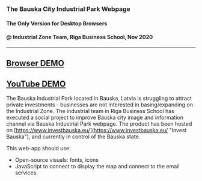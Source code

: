 ### The Bauska City Industrial Park Webpage
#### The Only Version for Desktop Browsers
#### @ Industrial Zone Team, Riga Business School, Nov 2020
---
[Browser DEMO](https://www.investbauska.eu/ "Invest Bauska")
---
[YouTube DEMO](https://www.youtube.com/watch?v=E8MGpCHV4s0&t=10s&ab_channel=Romans "Romans Sleepwalking YouTube Channel")
---
The Bauska Industrial Park located in Bauska, Latvia is struggling to attract private investments - businesses are not interested in basing/expanding on the Industrial Zone. The industrial team in Riga Business School has executed a social project to improve Bauska city image and information channel via Bauska Industrial Park webpage. The product has been hosted on [https://www.investbauska.eu/](https://www.investbauska.eu/ "Invest Bauska"), and currently in control of the Bauska state.

This web-app should use:
 - Open-source visuals: fonts, icons
 - JavaScript to connect to display the map and connect to the email services.
